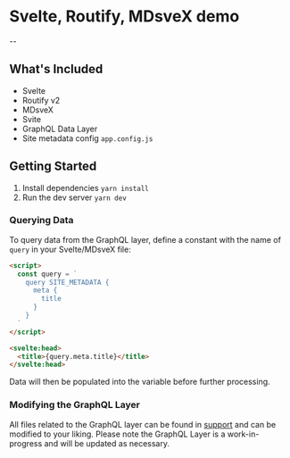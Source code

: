 # Svelte, Routify, MDsveX demo
--
## What's Included

- Svelte
- Routify v2
- MDsveX
- Svite
- GraphQL Data Layer
- Site metadata config `app.config.js`

## Getting Started

1. Install dependencies `yarn install`
2. Run the dev server `yarn dev`

### Querying Data

To query data from the GraphQL layer, define a constant with the name of `query` in your Svelte/MDsveX file:

```html
<script>
  const query = `
    query SITE_METADATA {
      meta {
        title
      }
    }
  `
</script>

<svelte:head>
  <title>{query.meta.title}</title>
</svelte:head>
```

Data will then be populated into the variable before further processing.

### Modifying the GraphQL Layer

All files related to the GraphQL layer can be found in [support](./support) and can be modified to your liking. Please note the GraphQL Layer is a work-in-progress and will be updated as necessary.
